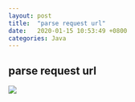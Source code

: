 ```yaml
---
layout: post
title:  "parse request url"
date:   2020-01-15 10:53:49 +0800
categories: Java
---
```


## parse request url
![](images/requesturl.png)
